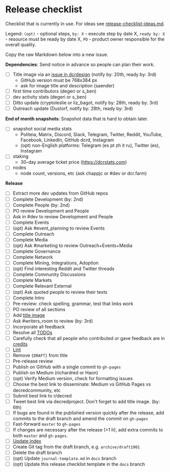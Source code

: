 # Release checklist

Checklist that is currently in use. For ideas see [release-checklist-ideas.md](release-checklist-ideas.md).

Legend: `(opt)` - optional steps, `by: X` - execute step by date X, `ready by: X` - resource must be ready by date X, `PO` - product owner responsible for the overall quality.

Copy the raw Markdown below into a new issue.

**Dependencies**: Send notice in advance so people can plan their work.

- [ ] Title image via an [issue in dcrdesign](https://github.com/decred/dcrdesign/issues) (notify by: 20th, ready by: 3rd)
  * GitHub version must be 768x384 px
  * ask for image title and description (saender)
- [ ] first time contributors (degeri or s_ben)
- [ ] dev activity stats (degeri or s_ben)
- [ ] Ditto update (cryptoleslie or liz_bagot, notify by: 28th, ready by: 3rd)
- [ ] Outreach update (Dustorf, notify by: 28th, ready by: 3rd)

**End of month snapshots**: Snapshot data that is hard to obtain later.

- [ ] snapshot social media stats
  * Politeia, Matrix, Discord, Slack, Telegram, Twitter, Reddit, YouTube, Facebook, LinkedIn, GitHub dcrd, Instagram
  * (opt) non-English platforms: Telegram (es pt zh it ru), Twitter (es), Instagram
- [ ] staking
  * 30-day average ticket price (https://dcrstats.com)
- [ ] nodes
  * node count, versions, etc (ask chappjc or #dev or dcr.farm)

**Release**

- [ ] Extract more dev updates from GitHub repos
- [ ] Complete Development (by: 2nd)
- [ ] Complete People (by: 2nd)
- [ ] PO review Development and People
- [ ] Ask in #dev to review Development and People
- [ ] Complete Events
- [ ] (opt) Ask #event_planning to review Events
- [ ] Complete Outreach
- [ ] Complete Media
- [ ] (opt) Ask #marketing to review Outreach+Events+Media
- [ ] Complete Governance
- [ ] Complete Network
- [ ] Complete Mining, Integrations, Adoption
- [ ] (opt) Find interesting Reddit and Twitter threads
- [ ] Complete Community Discussions
- [ ] Complete Markets
- [ ] Complete Relevant External
- [ ] (opt) Ask quoted people to review their texts
- [ ] Complete Intro
- [ ] Pre-review: check spelling, grammar, test that links work
- [ ] PO review of all sections
- [ ] Add [title image](https://github.com/xaur/decred-news/blob/docs/guidelines.md#title-image)
- [ ] Ask #writers_room to review (by: 3rd)
- [ ] Incorporate all feedback
- [ ] Resolve all [TODOs](https://github.com/xaur/decred-news/blob/docs/guidelines.md#todos)
- [ ] Carefully check that all people who contributed or gave feedback are in [credits](https://github.com/xaur/decred-news/blob/docs/guidelines.md#how-to-give-credit)
- [ ] [Lint](https://github.com/xaur/decred-news/blob/docs/guidelines.md#linting)
- [ ] Remove `{DRAFT}` from title
- [ ] Pre-release review
- [ ] Publish on GitHub with a single commit to `gh-pages`
- [ ] Publish on Medium (richardred or Haon)
- [ ] (opt) Verify Medium version, check for formatting issues
- [ ] Choose the best link to disseminate: Medium vs GitHub Pages vs decredcommunity, etc
- [ ] Submit best link to r/decred
- [ ] Tweet best link via decredproject. Don't forget to add title image. (by: 6th)
- [ ] If bugs are found in the published version quickly after the release, add commits to the draft branch and amend the commit on `gh-pages`
- [ ] Fast-forward `master` to `gh-pages`
- [ ] If changes are necessary after the release (>1 h), add extra commits to both `master` and `gh-pages`.
- [ ] [Update index](https://github.com/xaur/decred-news/blob/docs/guidelines.md#updating-index)
- [ ] Create Git tag from the draft branch, e.g. `archive/draft1901`
- [ ] Delete the draft branch
- [ ] (opt) Update `journal-template.md` in `docs` branch
- [ ] (opt) Update this release checklist template in the `docs` branch
